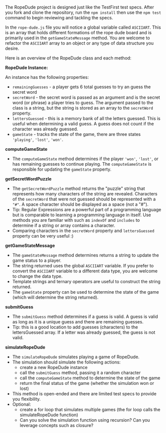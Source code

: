 The RopeDude project is designed just like the TestFirst test specs. After you fork and clone the repository, run the `npm install` then use the `npm test` command to begin reviewing and tackling the specs.

In the `rope-dude.js` file you will notice a global variable called `ASCIIART`. This is an array that holds different formations of the rope dude board and is primarily used in the `getGameStateMessage` method. You are welcome to refactor the `ASCIIART` array to an object or any type of data structure you desire.

Here is an overview of the RopeDude class and each method:

**RopeDude Instance:**

An instance has the following properties:

- `remainingGuesses` - a player gets 6 total guesses to try an guess the secret word
- `secretWord` - the secret word is passed as an argument and is the secret word (or phrase) a player tries to guess. The argument passed to the class is a string, but the string is stored as an array to the `secretWord` property.
- `lettersGuessed` - this is a memory bank of all the letters guessed. This is useful when determining a valid guess. A guess does not count if the character was already guessed.
- `gameState` - tracks the state of the game, there are three states `'playing'`, `'lost'`, `'won'`.

**computeGameState**

- The `computeGameState` method determines if the player `'won'`, `'lost'`, or has remaining guesses to continue playing. The `computeGameState` is responsible for updating the `gameState` property.

**getSecretWordPuzzle** 

- The `getSecretWordPuzzle` method returns the "puzzle" string that represents how many characters of the string are revealed. Characters of the `secretWord` that were not guessed should be represented with a `"#"`. A space character should be displayed as a space (not a "#").
- Tip: Regular Expressions are a powerful part of a programming language but is comparable to learning a programming language in itself. Use methods you are familiar with such as `indexOf` and `includes` to determine if a string or array contains a character.
- Comparing characters in the `secretWord` property and `lettersGuessed` property can be very useful :)

**getGameStateMessage**

- The `gameStateMessage` method determines returns a string to update the game status to a player. 
- The string returned uses the global `ASCIIART` variable. If you prefer to convert the `ASCIIART` variable to a different data type, you are welcome to change the data type.
- Template strings and ternary operators are useful to construct the string returned.
- The `gameState` property can be used to determine the state of the game (which will determine the string returned).

**submitGuess**

- The `submitGuess` method determines if a guess is valid. A guess is valid as long as it is a unique guess and there are remaining guesses.
- Tip: this is a good location to add guesses (characters) to the lettersGuessed array. If a letter was already guessed, the guess is not valid.

**simulateRopeDude**

- The `simulateRopeDude` simulates playing a game of RopeDude.
- The simulation should simulate the following actions:
	- create a new RopeDude instance
	- call the `submitGuess` method, passing it a random character
	- call the `computeGameState` method to determine the state of the game
	- return the final status of the game (whether the simulation won or lost)
- This method is open-ended and there are limited test specs to provide you flexibility.
- Optional:
	- create a for loop that simulates multiple games (the for loop calls the simulateRopeDude function)
	- Can you solve the simulation function using recursion? Can you leverage concepts such as closure?
